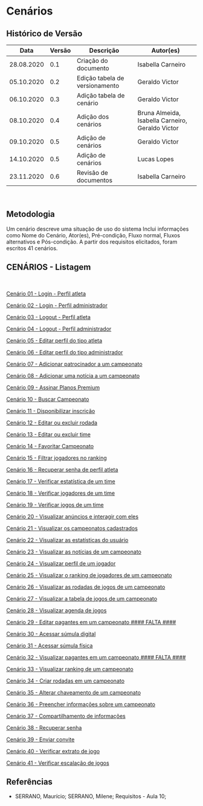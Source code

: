 # Cenários
<div class="line"></div>

## Histórico de Versão
<table class="table table-striped border">
    <thead>
        <th>Data</th> 
        <th>Versão </th> 
        <th>Descrição</th> 
        <th>Autor(es)</th>
    </thead>
    <tbody>
        <tr>
            <td> 28.08.2020 </td>
            <td>  0.1   </td>
            <td> Criação do documento</td>
            <td> Isabella Carneiro </td>
        </tr>
		<tr>
            <td> 05.10.2020 </td>
            <td>  0.2   </td>
            <td> Edição tabela de versionamento</td>
            <td> Geraldo Victor </td>
        </tr>
    	<tr>
            <td> 06.10.2020 </td>
            <td>  0.3   </td>
            <td> Adição tabela de cenário</td>
            <td> Geraldo Victor </td>
        </tr>
        <tr>
            <td> 08.10.2020 </td>
            <td>  0.4   </td>
            <td> Adição dos cenários</td>
            <td> Bruna Almeida, Isabella Carneiro, Geraldo Victor </td>
        </tr>
        <tr>
            <td> 09.10.2020 </td>
            <td>  0.5   </td>
            <td> Adição de cenários</td>
            <td> Geraldo Victor </td>
        </tr>
        <tr>
            <td> 14.10.2020 </td>
            <td>  0.5   </td>
            <td> Adição de cenários</td>
            <td> Lucas Lopes</td>
        </tr>
	            <tr>
            <td> 23.11.2020 </td>
            <td>  0.6   </td>
            <td> Revisão de documentos</td>
            <td> Isabella Carneiro</td>
        </tr>
    </tbody>
</table>
<br>

## Metodologia
Um cenário descreve uma situação de uso do sistema
Inclui informações como Nome do Cenário, Ator(es), Pré-condição, Fluxo normal, Fluxos alternativos e Pós-condição.
A partir dos requisitos elicitados, foram escritos 41 cenários.

## CENÁRIOS - Listagem
<BR>
<!-- Linkagens dos cenários -->
<p><a href="../login-atleta">Cenário 01 -  Login - Perfil atleta</a></p>
<p><a href="../login-admin">Cenário 02 - Login - Perfil administrador</a></p>
<p><a href="../logout-atleta">Cenário 03 - Logout - Perfil atleta</a></p>
<p><a href="../logout-admin">Cenário 04 - Logout - Perfil administrador</a></p>
<p><a href="../editar-perfil-atleta">Cenário 05 - Editar perfil do tipo atleta</a></p>
<p><a href="../editar-perfil-admin">Cenário 06 - Editar perfil do tipo administrador</a></p>
<p><a href="../adicionar-patrocinador">Cenário 07 - Adicionar patrocinador a um campeonato</a></p>
<p><a href="../adicionar-noticia">Cenário 08 - Adicionar uma notícia a um campeonato</a></p>
<p><a href="../assinar_premium">Cenário 09 - Assinar Planos Premium</a></p>
<p><a href="../buscar_campeonato">Cenário 10 -  Buscar Campeonato</a></p>
<p><a href="../disponibilizar_inscricao">Cenário 11 - Disponibilizar inscrição</a></p>
<p><a href="../editar_excluir_rodada">Cenário 12 - Editar ou excluir rodada</a></p>
<p><a href="../editar_excluir_time">Cenário 13 - Editar ou excluir time</a></p>
<p><a href="../favoritar_campeonato">Cenário 14 - Favoritar Campeonato</a></p>
<p><a href="../filtrar_jogadores_ranking">Cenário 15 - Filtrar jogadores no ranking</a></p>
<p><a href="../recuperar_senha_atleta">Cenário 16 - Recuperar senha de perfil atleta</a></p>
<p><a href="../verificar_estatistica_time">Cenário 17 - Verificar estatística de um time</a></p>
<p><a href="../verificar_jogadores_time">Cenário 18 - Verificar jogadores de um time</a></p>
<p><a href="../verificar_jogos_time">Cenário 19 - Verificar jogos de um time</a></p>
<p><a href="../visualizar_anuncios_interagir">Cenário 20 - Visualizar anúncios e interagir com eles</a></p>
<p><a href="../Visualizar_campeonatos_cadastrados">Cenário 21 - Visualizar os campeonatos cadastrados</a></p>
<p><a href="../visualizar_estatistica">Cenário 22 - Visualizar as estatísticas do usuário</a></p>
<p><a href="../visualizar_noticias">Cenário 23 - Visualizar as notícias de um campeonato</a></p>
<p><a href="../visualizar_perfil_jogador">Cenário 24 - Visualizar perfil de um jogador</a></p>
<p><a href="../visualizar_ranking_campeonato">Cenário 25 - Visualizar o ranking de jogadores de um campeonato</a></p>
<p><a href="../visualizar_rodadas">Cenário 26 - Visualizar as rodadas de jogos de um campeonato</a></p>
<p><a href="../visualizar_tabela">Cenário 27 - Visualizar a tabela de jogos de um campeonato</a></p>
<p><a href="../agenda-jogos">Cenário 28 - Visualizar agenda de jogos</a></p>
<p><a href="../editar-pagante">Cenário 29 - Editar pagantes em um campeonato #### FALTA ####</a></p>
<p><a href="../sumula-digital">Cenário 30 - Acessar súmula digital</a></p>
<p><a href="../sumula-fisica">Cenário 31 - Acessar súmula física</a></p>
<p><a href="../visualizar-pagante">Cenário 32 - Visualizar pagantes em um campeonato #### FALTA ####</a></p>
<p><a href="../visualizar-ranking">Cenário 33 - Visualizar ranking de um campeonato</a></p>
<p><a href="../criar-rodadas">Cenário 34 - Criar rodadas em um campeonato</a></p>
<p><a href="../alterar-chaves">Cenário 35 - Alterar chaveamento de um campeonato</a></p>
<p><a href="../preencher-dados-campeonato">Cenário 36 - Preencher informações sobre um campeonato </a></p>
<p><a href="../compartilhar-info">Cenário 37 - Compartilhamento de informações</a></p>
<p><a href="../recuperar-senha-adm">Cenário 38 - Recuperar senha</a></p>
<p><a href="../enviar-convite">Cenário 39 - Enviar convite</a></p>
<p><a href="../verificar-extrato">Cenário 40 - Verificar extrato de jogo</a></p>
<p><a href="../verificar-escalacao">Cenário 41 - Verificar escalação de jogos</a></p>
	
## Referências
- SERRANO, Maurício; SERRANO, Milene; Requisitos - Aula 10;
